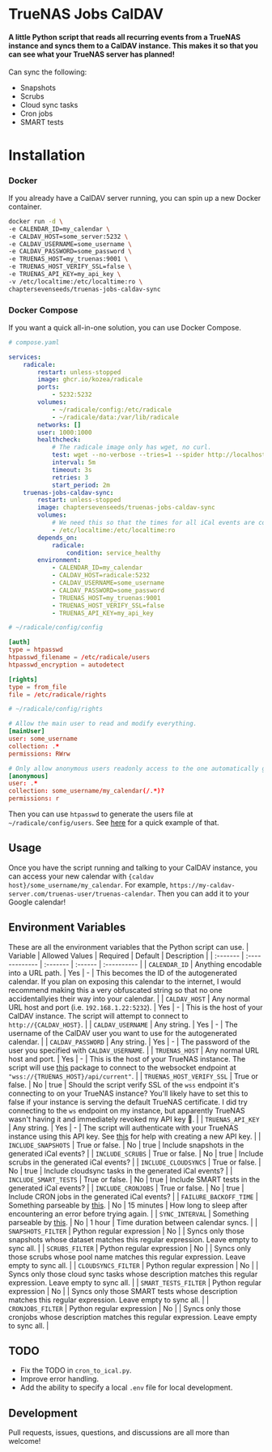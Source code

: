 # TrueNAS Jobs CalDAV

#### A little Python script that reads all recurring events from a TrueNAS instance and syncs them to a CalDAV instance. This makes it so that you can see what your TrueNAS server has planned!

Can sync the following:

-   Snapshots
-   Scrubs
-   Cloud sync tasks
-   Cron jobs
-   SMART tests

# Installation

### Docker

If you already have a CalDAV server running, you can spin up a new Docker container.

```sh
docker run -d \
-e CALENDAR_ID=my_calendar \
-e CALDAV_HOST=some_server:5232 \
-e CALDAV_USERNAME=some_username \
-e CALDAV_PASSWORD=some_password \
-e TRUENAS_HOST=my_truenas:9001 \
-e TRUENAS_HOST_VERIFY_SSL=false \
-e TRUENAS_API_KEY=my_api_key \
-v /etc/localtime:/etc/localtime:ro \
chaptersevenseeds/truenas-jobs-caldav-sync
```

### Docker Compose

If you want a quick all-in-one solution, you can use Docker Compose.

```yaml
# compose.yaml

services:
    radicale:
        restart: unless-stopped
        image: ghcr.io/kozea/radicale
        ports:
            - 5232:5232
        volumes:
            - ~/radicale/config:/etc/radicale
            - ~/radicale/data:/var/lib/radicale
        networks: []
        user: 1000:1000
        healthcheck:
            # The radicale image only has wget, no curl.
            test: wget --no-verbose --tries=1 --spider http://localhost:5232 || exit 1
            interval: 5m
            timeout: 3s
            retries: 3
            start_period: 2m
    truenas-jobs-caldav-sync:
        restart: unless-stopped
        image: chaptersevenseeds/truenas-jobs-caldav-sync
        volumes:
            # We need this so that the times for all iCal events are correct (assuming the machine running this script will have the same timezone as your TrueNAS machine).
            - /etc/localtime:/etc/localtime:ro
        depends_on:
            radicale:
                condition: service_healthy
        environment:
            - CALENDAR_ID=my_calendar
            - CALDAV_HOST=radicale:5232
            - CALDAV_USERNAME=some_username
            - CALDAV_PASSWORD=some_password
            - TRUENAS_HOST=my_truenas:9001
            - TRUENAS_HOST_VERIFY_SSL=false
            - TRUENAS_API_KEY=my_api_key
```

```conf
# ~/radicale/config/config

[auth]
type = htpasswd
htpasswd_filename = /etc/radicale/users
htpasswd_encryption = autodetect

[rights]
type = from_file
file = /etc/radicale/rights
```

```conf
# ~/radicale/config/rights

# Allow the main user to read and modify everything.
[mainUser]
user: some_username
collection: .*
permissions: RWrw

# Only allow anonymous users readonly access to the one automatically generated calendar.
[anonymous]
user: .*
collection: some_username/my_calendar(/.*)?
permissions: r
```

Then you can use `htpasswd` to generate the users file at `~/radicale/config/users`. See [here](https://radicale.org/v3.html#authentication) for a quick example of that.

## Usage

Once you have the script running and talking to your CalDAV instance, you can access your new calendar with `{caldav host}/some_username/my_calendar`. For example, `https://my-caldav-server.com/truenas-user/truenas-calendar`. Then you can add it to your Google calendar!

## Environment Variables

These are all the environment variables that the Python script can use.
| Variable | Allowed Values | Required | Default | Description |
| :------- | :------------- | :------- | :------ | :---------- |
| `CALENDAR_ID` | Anything encodable into a URL path. | Yes | - | This becomes the ID of the autogenerated calendar. If you plan on exposing this calendar to the internet, I would recommend making this a very obfuscated string so that no one accidentallyies their way into your calendar. |
| `CALDAV_HOST` | Any normal URL host and port (i.e. `192.168.1.22:5232`). | Yes | - | This is the host of your CalDAV instance. The script will attempt to connect to `http://{CALDAV_HOST}`. |
| `CALDAV_USERNAME` | Any string. | Yes | - | The username of the CalDAV user you want to use for the autogenerated calendar. |
| `CALDAV_PASSWORD` | Any string. | Yes | - | The password of the user you specified with `CALDAV_USERNAME`. |
| `TRUENAS_HOST` | Any normal URL host and port. | Yes | - | This is the host of your TrueNAS instance. The script will use [this](https://github.com/truenas/api_client) package to connect to the websocket endpoint at `"wss://{TRUENAS_HOST}/api/current"`. |
| `TRUENAS_HOST_VERIFY_SSL` | True or false. | No | true | Should the script verify SSL of the `wss` endpoint it's connecting to on your TrueNAS instance? You'll likely have to set this to false if your instance is serving the default TrueNAS certificate. I did try connecting to the `ws` endpoint on my instance, but apparently TrueNAS wasn't having it and immediately revoked my API key 🤷. |
| `TRUENAS_API_KEY` | Any string. | Yes | - | The script will authenticate with your TrueNAS instance using this API key. See [this](https://www.truenas.com/docs/scale/scaletutorials/toptoolbar/managingapikeys/) for help with creating a new API key. |
| `INCLUDE_SNAPSHOTS` | True or false. | No | true | Include snapshots in the generated iCal events? |
| `INCLUDE_SCRUBS` | True or false. | No | true | Include scrubs in the generated iCal events? |
| `INCLUDE_CLOUDSYNCS` | True or false. | No | true | Include cloudsync tasks in the generated iCal events? |
| `INCLUDE_SMART_TESTS` | True or false. | No | true | Include SMART tests in the generated iCal events? |
| `INCLUDE_CRONJOBS` | True or false. | No | true | Include CRON jobs in the generated iCal events? |
| `FAILURE_BACKOFF_TIME` | Something parseable by [this](https://pypi.org/project/durations-nlp/). | No | 15 minutes | How long to sleep after encountering an error before trying again. |
| `SYNC_INTERVAL` | Something parseable by [this](https://pypi.org/project/durations-nlp/). | No | 1 hour | Time duration between calendar syncs. |
| `SNAPSHOTS_FILTER` | Python regular expression | No | | Syncs only those snapshots whose dataset matches this regular expression. Leave empty to sync all. |
| `SCRUBS_FILTER` | Python regular expression | No | | Syncs only those scrubs whose pool name matches this regular expression. Leave empty to sync all. |
| `CLOUDSYNCS_FILTER` | Python regular expression | No | | Syncs only those cloud sync tasks whose description matches this regular expression. Leave empty to sync all. |
| `SMART_TESTS_FILTER` | Python regular expression | No | | Syncs only those SMART tests whose description matches this regular expression. Leave empty to sync all. |
| `CRONJOBS_FILTER` | Python regular expression | No | | Syncs only those cronjobs whose description matches this regular expression. Leave empty to sync all. |

## TODO

-   Fix the TODO in `cron_to_ical.py`.
-   Improve error handling.
-   Add the ability to specify a local `.env` file for local development.

## Development

Pull requests, issues, questions, and discussions are all more than welcome!

